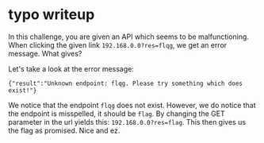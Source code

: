 # typo writeup

In this challenge, you are given an API which seems to be malfunctioning. When clicking the given link `192.168.0.0?res=flqg`, we get an error message. What gives? 

Let's take a look at the error message: 

```
{"result":"Unknown endpoint: flqg. Please try something which does exist!"}
```

We notice that the endpoint `flqg` does not exist. However, we do notice that the endpoint is misspelled, it should be `flag`. By changing the GET parameter in the url yields this: `192.168.0.0?res=flag`. This then gives us the flag as promised. Nice and ez. 
